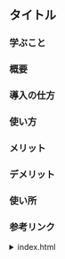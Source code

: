 ## タイトル

### 学ぶこと

### 概要

### 導入の仕方

### 使い方

### メリット

### デメリット

### 使い所

### 参考リンク

<details><summary>index.html</summary>
<div>

```

```

</div>
</details>
<br>